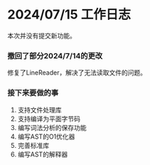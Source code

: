 # 2024/07/15 工作日志

本次并没有提交新功能。

### 撤回了部分2024/7/14的更改

修复了LineReader，解决了无法读取文件的问题。

### 接下来要做的事

1. 支持文件处理库
2. 支持编译为平面字节码
3. 编写词法分析的保存功能
4. 编写AST的O1优化器
5. 完善标准库
6. 编写AST的解释器